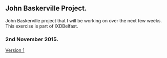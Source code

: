 ## John Baskerville Project.

John Baskerville project that I will be working on over the next few weeks. This exercise is part of IXDBelfast.

### 2nd November 2015.

[Version 1](http://williamipark.github.io/John-Baskerville/version1.html)